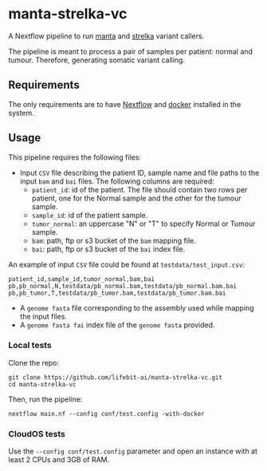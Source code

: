 # manta-strelka-vc

A Nextflow pipeline to run [manta](https://github.com/Illumina/manta) and [strelka](https://github.com/Illumina/strelka) variant callers.

The pipeline is meant to process a pair of samples per patient: normal and tumour. Therefore, generating somatic variant calling.

## Requirements

The only requirements are to have [Nextflow](https://www.nextflow.io/docs/latest/getstarted.html) and [docker](https://docs.docker.com/get-docker/) installed in the system.

## Usage

This pipeline requires the following files:

- Input `CSV` file describing the patient ID, sample name and file paths to the input `bam` and `bai` files. The following columns are required:
    * `patient_id`: id of the patient. The file should contain two rows per patient, one for the Normal sample and the other for the tumour sample.
    * `sample_id`: id of the patient sample.
    * `tumor_normal`: an uppercase "N" or "T" to specify Normal or Tumour sample.
    * `bam`: path, ftp or s3 bucket of the `bam` mapping file.
    * `bai`: path, ftp or s3 bucket of the `bai` index file.

 An example of input `CSV` file could be found at `testdata/test_input.csv`:

```CSV
patient_id,sample_id,tumor_normal,bam,bai
pb,pb_normal,N,testdata/pb_normal.bam,testdata/pb_normal.bam.bai
pb,pb_tumor,T,testdata/pb_tumor.bam,testdata/pb_tumor.bam.bai
```

- A `genome fasta` file corresponding to the assembly used while mapping the input files.
- A `genome fasta fai` index file of the `genome fasta` provided.

### Local tests

Clone the repo:

```
git clone https://github.com/lifebit-ai/manta-strelka-vc.git
cd manta-strelka-vc
```

Then, run the pipeline:

```
nextflow main.nf --config conf/test.config -with-docker
```

### CloudOS tests

Use the `--config conf/test.config` parameter and open an instance with at least 2 CPUs and 3GB of RAM.
